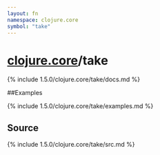 ```yaml
---
layout: fn
namespace: clojure.core
symbol: "take"
---
```


# [clojure.core](../)/take

{% include 1.5.0/clojure.core/take/docs.md %}

##Examples

{% include 1.5.0/clojure.core/take/examples.md %}
## Source
{% include 1.5.0/clojure.core/take/src.md %}

